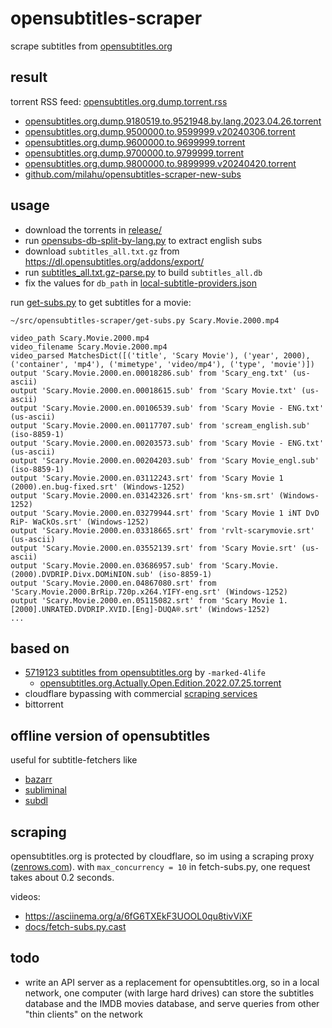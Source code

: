 # opensubtitles-scraper

scrape subtitles from [opensubtitles.org](https://www.opensubtitles.org/)

## result

torrent RSS feed: [opensubtitles.org.dump.torrent.rss](release/opensubtitles.org.dump.torrent.rss)

- [opensubtitles.org.dump.9180519.to.9521948.by.lang.2023.04.26.torrent](release/opensubtitles.org.dump.9180519.to.9521948.by.lang.2023.04.26.torrent)
- [opensubtitles.org.dump.9500000.to.9599999.v20240306.torrent](release/opensubtitles.org.dump.9500000.to.9599999.v20240306.torrent)
- [opensubtitles.org.dump.9600000.to.9699999.torrent](release/opensubtitles.org.dump.9600000.to.9699999.torrent)
- [opensubtitles.org.dump.9700000.to.9799999.torrent](release/opensubtitles.org.dump.9700000.to.9799999.torrent)
- [opensubtitles.org.dump.9800000.to.9899999.v20240420.torrent](release/opensubtitles.org.dump.9800000.to.9899999.v20240420.torrent)
- [github.com/milahu/opensubtitles-scraper-new-subs](https://github.com/milahu/opensubtitles-scraper-new-subs)

## usage

- download the torrents in [release/](release/)
- run [opensubs-db-split-by-lang.py](opensubs-db-split-by-lang.py) to extract english subs
- download `subtitles_all.txt.gz` from https://dl.opensubtitles.org/addons/export/
- run [subtitles_all.txt.gz-parse.py](subtitles_all.txt.gz-parse.py) to build `subtitles_all.db`
- fix the values for `db_path` in [local-subtitle-providers.json](local-subtitle-providers.json)

run [get-subs.py](get-subs.py) to get subtitles for a movie:

```
~/src/opensubtitles-scraper/get-subs.py Scary.Movie.2000.mp4

video_path Scary.Movie.2000.mp4
video_filename Scary.Movie.2000.mp4
video_parsed MatchesDict([('title', 'Scary Movie'), ('year', 2000), ('container', 'mp4'), ('mimetype', 'video/mp4'), ('type', 'movie')])
output 'Scary.Movie.2000.en.00018286.sub' from 'Scary_eng.txt' (us-ascii)
output 'Scary.Movie.2000.en.00018615.sub' from 'Scary Movie.txt' (us-ascii)
output 'Scary.Movie.2000.en.00106539.sub' from 'Scary Movie - ENG.txt' (us-ascii)
output 'Scary.Movie.2000.en.00117707.sub' from 'scream_english.sub' (iso-8859-1)
output 'Scary.Movie.2000.en.00203573.sub' from 'Scary Movie - ENG.txt' (us-ascii)
output 'Scary.Movie.2000.en.00204203.sub' from 'Scary Movie_engl.sub' (iso-8859-1)
output 'Scary.Movie.2000.en.03112243.srt' from 'Scary Movie 1 (2000).en.bug-fixed.srt' (Windows-1252)
output 'Scary.Movie.2000.en.03142326.srt' from 'kns-sm.srt' (Windows-1252)
output 'Scary.Movie.2000.en.03279944.srt' from 'Scary Movie 1 iNT DvD RiP- WaCkOs.srt' (Windows-1252)
output 'Scary.Movie.2000.en.03318665.srt' from 'rvlt-scarymovie.srt' (us-ascii)
output 'Scary.Movie.2000.en.03552139.srt' from 'Scary Movie.srt' (us-ascii)
output 'Scary.Movie.2000.en.03686957.sub' from 'Scary.Movie.(2000).DVDRIP.Divx.DOMiNION.sub' (iso-8859-1)
output 'Scary.Movie.2000.en.04867080.srt' from 'Scary.Movie.2000.BrRip.720p.x264.YIFY-eng.srt' (Windows-1252)
output 'Scary.Movie.2000.en.05115082.srt' from 'Scary Movie 1.[2000].UNRATED.DVDRIP.XVID.[Eng]-DUQA®.srt' (Windows-1252)
...
```

## based on

- [5719123 subtitles from opensubtitles.org](https://www.reddit.com/r/DataHoarder/comments/w7sgcz/5719123_subtitles_from_opensubtitlesorg/) by `-marked-4life`
  - [opensubtitles.org.Actually.Open.Edition.2022.07.25.torrent](release/opensubtitles.org.Actually.Open.Edition.2022.07.25.torrent)
- cloudflare bypassing with commercial [scraping services](opensubtitles_dump_client/scraping.md)
- bittorrent

## offline version of opensubtitles

useful for subtitle-fetchers like

- [bazarr](https://github.com/morpheus65535/bazarr)
- [subliminal](https://github.com/Diaoul/subliminal)
- [subdl](https://github.com/alexanderwink/subdl)

## scraping

opensubtitles.org is protected by cloudflare, so im using a scraping proxy ([zenrows.com](https://www.zenrows.com/)).
with `max_concurrency = 10` in fetch-subs.py, one request takes about 0.2 seconds.

videos:

- https://asciinema.org/a/6fG6TXEkF3UOOL0qu8tivViXF
- [docs/fetch-subs.py.cast](docs/fetch-subs.py.cast)

## todo

- write an API server as a replacement for opensubtitles.org, so in a local network, one computer (with large hard drives) can store the subtitles database and the IMDB movies database, and serve queries from other "thin clients" on the network
